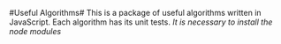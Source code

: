 #Useful Algorithms#
This is a package of useful algorithms written in JavaScript. Each algorithm has its unit tests.
*It is necessary to install the node modules*